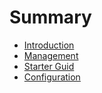 # Summary

* [Introduction](README.md)
* [Management](management.md)
* [Starter Guid](starter-guid.md)
* [Configuration](configuration.md)


